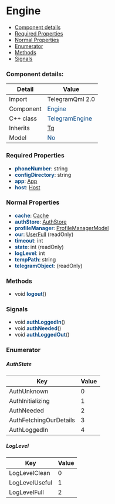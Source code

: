 # Engine

 * [Component details](#component-details)
 * [Required Properties](#required-properties)
 * [Normal Properties](#normal-properties)
 * [Enumerator](#enumerator)
 * [Methods](#methods)
 * [Signals](#signals)


### Component details:

|Detail|Value|
|------|-----|
|Import|TelegramQml 2.0|
|Component|<font color='#074885'>Engine</font>|
|C++ class|<font color='#074885'>TelegramEngine</font>|
|Inherits|<font color='#074885'>[Tq](https://github.com/Aseman-Land/libqtelegram-aseman-edition/blob/API51/telegram/documents/types/tq.md)</font>|
|Model|<font color='#074885'>No</font>|


### Required Properties

* <font color='#074885'><b>phoneNumber</b></font>: string
* <font color='#074885'><b>configDirectory</b></font>: string
* <font color='#074885'><b>app</b></font>: [App](app.md)
* <font color='#074885'><b>host</b></font>: [Host](host.md)


### Normal Properties

* <font color='#074885'><b>cache</b></font>: [Cache](cache.md)
* <font color='#074885'><b>authStore</b></font>: [AuthStore](authstore.md)
* <font color='#074885'><b>profileManager</b></font>: [ProfileManagerModel](profilemanagermodel.md)
* <font color='#074885'><b>our</b></font>: [UserFull](https://github.com/Aseman-Land/libqtelegram-aseman-edition/blob/API51/telegram/documents/types/userfull.md) (readOnly)
* <font color='#074885'><b>timeout</b></font>: int
* <font color='#074885'><b>state</b></font>: int (readOnly)
* <font color='#074885'><b>logLevel</b></font>: int
* <font color='#074885'><b>tempPath</b></font>: string
* <font color='#074885'><b>telegramObject</b></font>: [](.md) (readOnly)


### Methods

 * void <font color='#074885'><b>logout</b></font>()


### Signals

 * void <font color='#074885'><b>authLoggedIn</b></font>()
 * void <font color='#074885'><b>authNeeded</b></font>()
 * void <font color='#074885'><b>authLoggedOut</b></font>()


### Enumerator


##### AuthState

|Key|Value|
|---|-----|
|AuthUnknown|0|
|AuthInitializing|1|
|AuthNeeded|2|
|AuthFetchingOurDetails|3|
|AuthLoggedIn|4|

##### LogLevel

|Key|Value|
|---|-----|
|LogLevelClean|0|
|LogLevelUseful|1|
|LogLevelFull|2|

